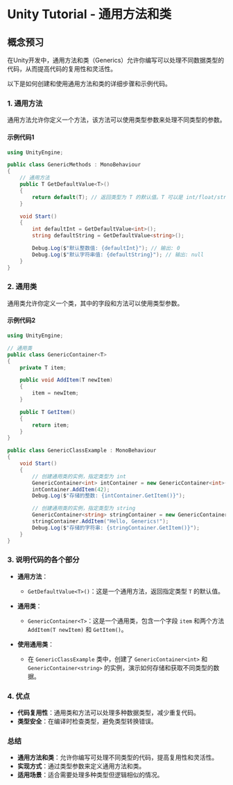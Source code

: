 # Unity Tutorial - 通用方法和类

## 概念预习

在Unity开发中，通用方法和类（Generics）允许你编写可以处理不同数据类型的代码，从而提高代码的复用性和灵活性。

以下是如何创建和使用通用方法和类的详细步骤和示例代码。

### 1. 通用方法

通用方法允许你定义一个方法，该方法可以使用类型参数来处理不同类型的参数。

#### 示例代码1

```csharp
using UnityEngine;

public class GenericMethods : MonoBehaviour
{
    // 通用方法
    public T GetDefaultValue<T>()
    {
        return default(T); // 返回类型为 T 的默认值。T 可以是 int/float/string/double 等等
    }

    void Start()
    {
        int defaultInt = GetDefaultValue<int>();
        string defaultString = GetDefaultValue<string>();

        Debug.Log($"默认整数值: {defaultInt}"); // 输出: 0
        Debug.Log($"默认字符串值: {defaultString}"); // 输出: null
    }
}
```

### 2. 通用类

通用类允许你定义一个类，其中的字段和方法可以使用类型参数。

#### 示例代码2

```csharp
using UnityEngine;

// 通用类
public class GenericContainer<T>
{
    private T item;

    public void AddItem(T newItem)
    {
        item = newItem;
    }

    public T GetItem()
    {
        return item;
    }
}

public class GenericClassExample : MonoBehaviour
{
    void Start()
    {
        // 创建通用类的实例，指定类型为 int
        GenericContainer<int> intContainer = new GenericContainer<int>();
        intContainer.AddItem(42);
        Debug.Log($"存储的整数: {intContainer.GetItem()}");

        // 创建通用类的实例，指定类型为 string
        GenericContainer<string> stringContainer = new GenericContainer<string>();
        stringContainer.AddItem("Hello, Generics!");
        Debug.Log($"存储的字符串: {stringContainer.GetItem()}");
    }
}
```

### 3. 说明代码的各个部分

- **通用方法**：
  - `GetDefaultValue<T>()`：这是一个通用方法，返回指定类型 `T` 的默认值。
  
- **通用类**：
  - `GenericContainer<T>`：这是一个通用类，包含一个字段 `item` 和两个方法 `AddItem(T newItem)` 和 `GetItem()`。
  
- **使用通用类**：
  - 在 `GenericClassExample` 类中，创建了 `GenericContainer<int>` 和 `GenericContainer<string>` 的实例，演示如何存储和获取不同类型的数据。

### 4. 优点

- **代码复用性**：通用类和方法可以处理多种数据类型，减少重复代码。
- **类型安全**：在编译时检查类型，避免类型转换错误。

### 总结

- **通用方法和类**：允许你编写可处理不同类型的代码，提高复用性和灵活性。
- **实现方式**：通过类型参数来定义通用方法和类。
- **适用场景**：适合需要处理多种类型但逻辑相似的情况。
